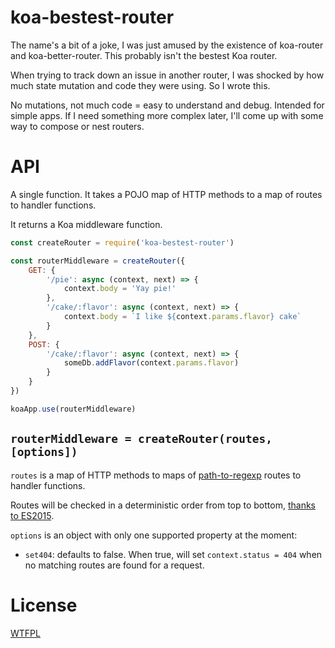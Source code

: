 # koa-bestest-router

The name's a bit of a joke, I was just amused by the existence of koa-router and koa-better-router.  This probably isn't the bestest Koa router.

When trying to track down an issue in another router, I was shocked by how much state mutation and code they were using.  So I wrote this.

No mutations, not much code = easy to understand and debug.  Intended for simple apps.  If I need something more complex later, I'll come up with some way to compose or nest routers.

# API

A single function.  It takes a POJO map of HTTP methods to a map of routes to handler functions.

It returns a Koa middleware function.

```js
const createRouter = require('koa-bestest-router')

const routerMiddleware = createRouter({
	GET: {
		'/pie': async (context, next) => {
			context.body = 'Yay pie!'
		},
		'/cake/:flavor': async (context, next) => {
			context.body = `I like ${context.params.flavor} cake`
		}
	},
	POST: {
		'/cake/:flavor': async (context, next) => {
			someDb.addFlavor(context.params.flavor)
		}
	}
})

koaApp.use(routerMiddleware)
```

## `routerMiddleware = createRouter(routes, [options])`

`routes` is a map of HTTP methods to maps of [path-to-regexp](https://github.com/pillarjs/path-to-regexp) routes to handler functions.

Routes will be checked in a deterministic order from top to bottom, [thanks to ES2015](http://stackoverflow.com/questions/30076219/does-es6-introduce-a-well-defined-order-of-enumeration-for-object-properties).

`options` is an object with only one supported property at the moment:

- `set404`: defaults to false.  When true, will set `context.status = 404` when no matching routes are found for a request.

# License

[WTFPL](http://wtfpl2.com)
